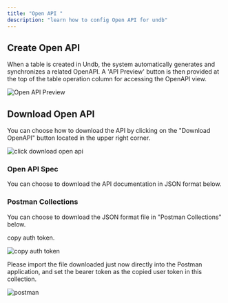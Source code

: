 ```yaml
---
title: "Open API "
description: "learn how to config Open API for undb"
---
```


## Create Open API

When a table is created in Undb, the system automatically generates and synchronizes a related OpenAPI. A 'API Preview' button is then provided at the top of the table operation column for accessing the OpenAPI view.

![Open API Preview](/images/api-preview.png)

## Download Open API

You can choose how to download the API by clicking on the "Download OpenAPI" button located in the upper right corner.

![click download open api](/images/click-Download-Open-API.png)

### Open API Spec

You can choose to download the API documentation in JSON format below.

### Postman Collections

You can choose to download the JSON format file in "Postman Collections" below.

copy auth token.

![copy auth token](/images/copy-auth-token.png)

Please import the file downloaded just now directly into the Postman application, and set the bearer token as the copied user token in this collection.

![postman](/images/postman.png)
